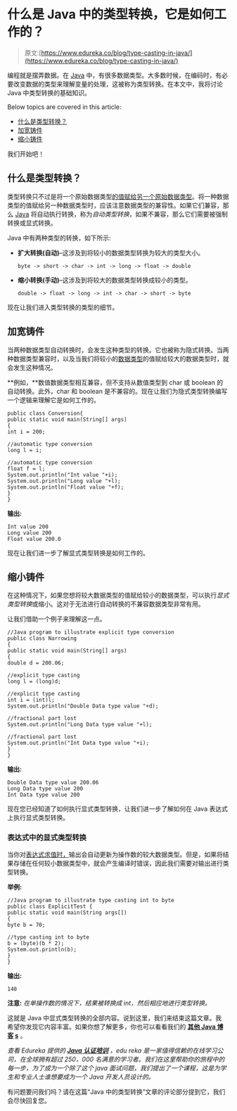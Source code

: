 # 什么是 Java 中的类型转换，它是如何工作的？

> 原文:[https://www.edureka.co/blog/type-casting-in-java/](https://www.edureka.co/blog/type-casting-in-java/)

编程就是摆弄数据。在 [Java](https://www.edureka.co/blog/java-tutorial/) 中，有很多数据类型。大多数时候，在编码时，有必要改变数据的类型来理解变量的处理，这被称为类型转换。在本文中，我将讨论 Java 中类型转换的基础知识。

Below topics are covered in this article:

*   [什么是类型转换？](#WhatisTypeCasting?)
*   [加宽铸件](#WideningCasting)
*   [缩小铸件](#NarrowingCasting)

我们开始吧！

## **什么是类型转换？**

类型转换只不过是将一个原始数据类型[的值赋给另一个原始数据类型](https://www.edureka.co/blog/data-types-in-java/)。将一种数据类型的值赋给另一种数据类型时，应该注意数据类型的兼容性。如果它们兼容，那么 [Java](https://www.edureka.co/blog/what-is-java/) 将自动执行转换，称为*自动类型转换*，如果不兼容，那么它们需要被强制转换或显式转换。

Java 中有两种类型的转换，如下所示:

*   **扩大转换(自动)**–这涉及到将较小的数据类型转换为较大的类型大小。

    `byte -> short -> char -> int -> long -> float -> double`

*   **缩小转换(手动)**–这涉及到将较大的数据类型转换成较小的类型。

    `double -> float -> long -> int -> char -> short -> byte`

现在让我们进入类型转换的类型的细节。

## **加宽铸件**

当两种数据类型自动转换时，会发生这种类型的转换。它也被称为隐式转换。当两种数据类型兼容时，以及当我们将较小的[数据类型](https://www.edureka.co/blog/data-types-in-java/)的值赋给较大的数据类型时，就会发生这种情况。

**例如，**数值数据类型相互兼容，但不支持从数值类型到 char 或 boolean 的自动转换。此外，char 和 boolean 是不兼容的。现在让我们为隐式类型转换编写一个逻辑来理解它是如何工作的。

```
public class Conversion{
public static void main(String[] args)
{
int i = 200;

//automatic type conversion
long l = i;

//automatic type conversion
float f = l;
System.out.println("Int value "+i);
System.out.println("Long value "+l);
System.out.println("Float value "+f);
}
}
```

**输出:**

```
Int value 200
Long value 200
Float value 200.0
```

现在让我们进一步了解显式类型转换是如何工作的。

## **缩小铸件**

在这种情况下，如果您想将较大数据类型的值赋给较小的数据类型，可以执行*显式类型转换*或缩小。这对于无法进行自动转换的不兼容数据类型非常有用。

让我们借助一个例子来理解这一点。

```
//Java program to illustrate explicit type conversion
public class Narrowing
{
public static void main(String[] args)
{
double d = 200.06;

//explicit type casting
long l = (long)d;

//explicit type casting
int i = (int)l;
System.out.println("Double Data type value "+d);

//fractional part lost
System.out.println("Long Data type value "+l);

//fractional part lost
System.out.println("Int Data type value "+i);
}
}
```

**输出:**

```
Double Data type value 200.06
Long Data type value 200
Int Data type value 200
```

现在您已经知道了如何执行显式类型转换，让我们进一步了解如何在 Java 表达式上执行显式类型转换。

### **表达式中的显式类型转换**

当你对[表达式求值时，](https://www.edureka.co/blog/java-regex/)输出会自动更新为操作数的较大数据类型。但是，如果将结果存储在任何较小数据类型中，就会产生编译时错误，因此我们需要对输出进行类型转换。

**举例:**

```
//Java program to illustrate type casting int to byte
public class ExplicitTest {
public static void main(String args[])
{
byte b = 70;

//type casting int to byte
b = (byte)(b * 2);
System.out.println(b);
}
}
```

**输出:**

`140`

**注意:** *在单操作数的情况下，结果被转换成 int，然后相应地进行类型转换。*

这就是 Java 中显式类型转换的全部内容。说到这里，我们来结束这篇文章。我 希望你发现它内容丰富。如果你想了解更多，你也可以看看我们的 **[其他 Java 博客](https://www.edureka.co/blog/what-is-java/) [s](https://www.edureka.co/blog/java-tutorial/)** 。

*查看 Edureka 提供的 **[Java 认证培训](https://www.edureka.co/java-j2ee-training-course)** ，edu reka 是一家值得信赖的在线学习公司，在全球拥有超过 250，000 名满意的学习者。我们在这里帮助你的旅程中的每一步，为了成为一个除了这个 java 面试问题，我们提出了一个课程，这是为学生和专业人士谁想要成为一个 Java 开发人员设计的。*

有问题要问我们吗？请在这篇“Java 中的类型转换”文章的评论部分提到它，我们会尽快回复您。